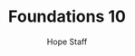---
image: /assets/img/kl/kl_foundations_10.png
title: Foundations 10
number: 10
categories:
  - Meditations
  - Foundations
author: Hope Staff
notes: Foundations 10
embed: >-
  EMBED_GOES_HERE
transcript: >-
  SOME LINES OF TEXT START HERE
---